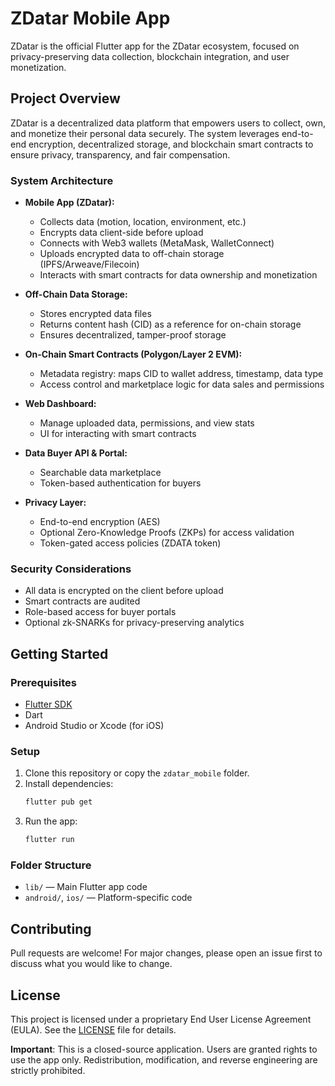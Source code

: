 # ZDatar Mobile App

ZDatar is the official Flutter app for the ZDatar ecosystem, focused on privacy-preserving data collection, blockchain integration, and user monetization.

## Project Overview

ZDatar is a decentralized data platform that empowers users to collect, own, and monetize their personal data securely. The system leverages end-to-end encryption, decentralized storage, and blockchain smart contracts to ensure privacy, transparency, and fair compensation.

### System Architecture

- **Mobile App (ZDatar):**
  - Collects data (motion, location, environment, etc.)
  - Encrypts data client-side before upload
  - Connects with Web3 wallets (MetaMask, WalletConnect)
  - Uploads encrypted data to off-chain storage (IPFS/Arweave/Filecoin)
  - Interacts with smart contracts for data ownership and monetization

- **Off-Chain Data Storage:**
  - Stores encrypted data files
  - Returns content hash (CID) as a reference for on-chain storage
  - Ensures decentralized, tamper-proof storage

- **On-Chain Smart Contracts (Polygon/Layer 2 EVM):**
  - Metadata registry: maps CID to wallet address, timestamp, data type
  - Access control and marketplace logic for data sales and permissions

- **Web Dashboard:**
  - Manage uploaded data, permissions, and view stats
  - UI for interacting with smart contracts

- **Data Buyer API & Portal:**
  - Searchable data marketplace
  - Token-based authentication for buyers

- **Privacy Layer:**
  - End-to-end encryption (AES)
  - Optional Zero-Knowledge Proofs (ZKPs) for access validation
  - Token-gated access policies (ZDATA token)

### Security Considerations
- All data is encrypted on the client before upload
- Smart contracts are audited
- Role-based access for buyer portals
- Optional zk-SNARKs for privacy-preserving analytics

## Getting Started

### Prerequisites
- [Flutter SDK](https://docs.flutter.dev/get-started/install)
- Dart
- Android Studio or Xcode (for iOS)

### Setup
1. Clone this repository or copy the `zdatar_mobile` folder.
2. Install dependencies:
   ```sh
   flutter pub get
   ```
3. Run the app:
   ```sh
   flutter run
   ```

### Folder Structure
- `lib/` — Main Flutter app code
- `android/`, `ios/` — Platform-specific code

## Contributing
Pull requests are welcome! For major changes, please open an issue first to discuss what you would like to change.

## License
This project is licensed under a proprietary End User License Agreement (EULA). See the [LICENSE](LICENSE) file for details.

**Important**: This is a closed-source application. Users are granted rights to use the app only. Redistribution, modification, and reverse engineering are strictly prohibited.
